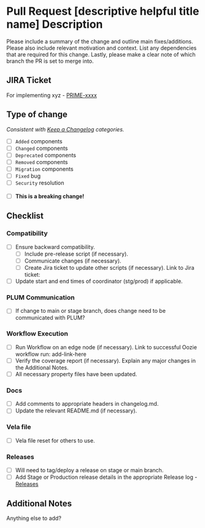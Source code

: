 # Pull Request [descriptive helpful title name] Description

Please include a summary of the change and outline main fixes/additions. Please also include relevant motivation and context. List any dependencies that are required for this change. Lastly, please make a clear note of which branch the PR is set to merge into.

## JIRA Ticket

For implementing xyz - [PRIME-xxxx](https://jira.target.com/browse/PRIME-xxxx)

## Type of change

*Consistent with [Keep a Changelog](https://keepachangelog.com/en/1.0.0/#how) categories.* 

- [ ] `Added` components
- [ ] `Changed` components 
- [ ] `Deprecated` components
- [ ] `Removed` components
- [ ] `Migration` components
- [ ] `Fixed` bug
- [ ] `Security` resolution
  <br><br>
- [ ] **This is a breaking change!**

## Checklist

### Compatibility

- [ ] Ensure backward compatibility.
    - [ ] Include pre-release script (if necessary).
    - [ ] Communicate changes (if necessary).
    - [ ] Create Jira ticket to update other scripts (if necessary). Link to Jira ticket:
- [ ] Update start and end times of coordinator (stg/prod) if applicable.

### PLUM Communication
- [ ] If change to main or stage branch, does change need to be communicated with PLUM?

### Workflow Execution

- [ ] Run Workflow on an edge node (if necessary). Link to successful Oozie workflow run: add-link-here
- [ ] Verify the coverage report (if necessary). Explain any major changes in the Additional Notes.
- [ ] All necessary property files have been updated.

### Docs

- [ ] Add comments to appropriate headers in changelog.md.
- [ ] Update the relevant README.md (if necessary).

### Vela file
- [ ] Vela file reset for others to use.

### Releases
- [ ] Will need to tag/deploy a release on stage or main branch.
- [ ] Add Stage or Production release details in the appropriate Release log - [Releases](https://confluence.target.com/pages/viewpage.action?spaceKey=digi&title=Releases)

## Additional Notes

Anything else to add?